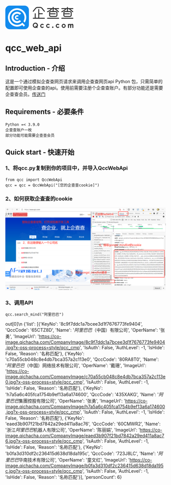 ![Image text](https://raw.githubusercontent.com/HUANGZHENJIE2/qcc_web_api/main/logo4.png)
# qcc_web_api
## Introduction - 介绍
这是一个通过模拟企查查网页请求来调用企查查网页api Python 包，只需简单的配置即可使用企查查的api。使用前需要注册个企查查账户。有部分功能还是需要企查查会员。[传送门](https://www.qcc.com/)
## Requirements - 必要条件
```
Python =< 3.9.0
企查查账户一枚
部分功能可能需要企查查会员
```

## Quick start - 快速开始
### 1、将qcc.py复制到你的项目中，并导入QccWebApi
```
from qcc import QccWebApi
qcc = qcc = QccWebApi("[您的企查查cookie]")
```
### 2、如何获取企查查的cookie
![Image text](https://raw.githubusercontent.com/HUANGZHENJIE2/qcc_web_api/main/%E5%BE%AE%E4%BF%A1%E6%88%AA%E5%9B%BE_20210118233422.png)
### 3、调用API
```
qcc.search_mind("阿里巴巴")
```
out[0]\n
{'list': [{'KeyNo': '8c9f7ddc1a7bcee3d1f7676773fe9404', 'QccCode': '65CTZ8D', 'Name': '<em>阿里</em><em>巴巴</em>（中国）有限公司', 'OperName': '张勇', 'ImageUrl': 'https://co-image.qichacha.com/CompanyImage/8c9f7ddc1a7bcee3d1f7676773fe9404.jpg?x-oss-process=style/qcc_cmp', 'IsAuth': False, 'AuthLevel': -1, 'IsHide': False, 'Reason': '名称匹配'}, {'KeyNo': 'c70a55cb048c8e4db7bca357a2c113e0', 'QccCode': '80RA8T0', 'Name': '<em>阿里</em><em>巴巴</em>（中国）网络技术有限公司', 'OperName': '戴珊', 'ImageUrl': 'https://co-image.qichacha.com/CompanyImage/c70a55cb048c8e4db7bca357a2c113e0.jpg?x-oss-process=style/qcc_cmp', 'IsAuth': False, 'AuthLevel': -1, 'IsHide': False, 'Reason': '名称匹配'}, {'KeyNo': 'h7a5a6c405fca1754b9ef13a6a174600', 'QccCode': '435XAKG', 'Name': '<em>阿里巴巴</em>集團控股有限公司', 'OperName': '张勇', 'ImageUrl': 'https://co-image.qichacha.com/CompanyImage/h7a5a6c405fca1754b9ef13a6a174600.jpg?x-oss-process=style/qcc_cmp', 'IsAuth': False, 'AuthLevel': -1, 'IsHide': False, 'Reason': '名称匹配'}, {'KeyNo': 'eaed3b907f21bd7842a29ed411a8ac76', 'QccCode': '60CMWR2', 'Name': '浙江<em>阿里</em><em>巴巴</em>机器人有限公司', 'OperName': '陈丽娟', 'ImageUrl': 'https://co-image.qichacha.com/CompanyImage/eaed3b907f21bd7842a29ed411a8ac76.jpg?x-oss-process=style/qcc_cmp', 'IsAuth': False, 'AuthLevel': -1, 'IsHide': False, 'Reason': '名称匹配'}, {'KeyNo': 'b0fa3d310df2c236415d638d18da195c', 'QccCode': '723J8LC', 'Name': '<em>阿里</em><em>巴巴</em>华南技术有限公司', 'OperName': '童文红', 'ImageUrl': 'https://co-image.qichacha.com/CompanyImage/b0fa3d310df2c236415d638d18da195c.jpg?x-oss-process=style/qcc_cmp', 'IsAuth': False, 'AuthLevel': -1, 'IsHide': False, 'Reason': '名称匹配'}], 'personCount': 6}



